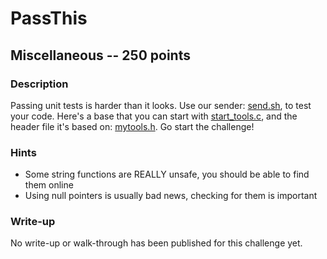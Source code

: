 # PassThis

## Miscellaneous -- 250 points

### Description

Passing unit tests is harder than it looks. Use our sender: [send.sh](./send.sh), to test your code. Here's a base that you can start with [start\_tools.c](./start\_tools.c), and the header file it's based on: [mytools.h](./mytools.h). Go start the challenge!

### Hints

* Some string functions are REALLY unsafe, you should be able to find them online
* Using null pointers is usually bad news, checking for them is important


### Write-up

No write-up or walk-through has been published for this challenge yet.

